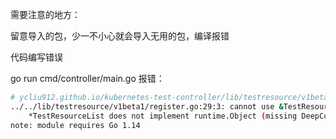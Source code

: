需要注意的地方：

留意导入的包，少一不小心就会导入无用的包，编译报错

代码编写错误


go run cmd/controller/main.go
报错：
```bash
# ycliu912.github.io/kubernetes-test-controller/lib/testresource/v1beta1
../../lib/testresource/v1beta1/register.go:29:3: cannot use &TestResourceList literal (type *TestResourceList) as type runtime.Object in argument to scheme.AddKnownTypes:
	*TestResourceList does not implement runtime.Object (missing DeepCopyObject method)
note: module requires Go 1.14
```